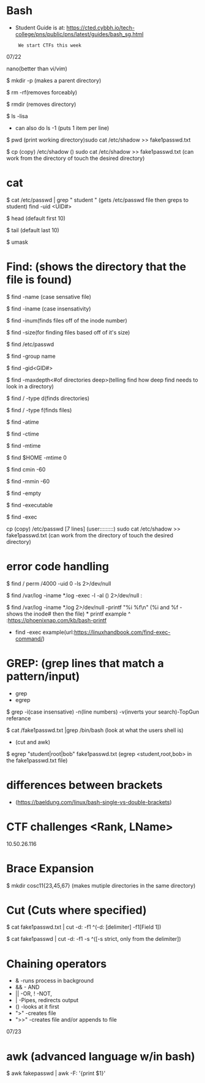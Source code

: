 # Bash
* Student Guide is at: https://cted.cybbh.io/tech-college/pns/public/pns/latest/guides/bash_sg.html

       We start CTFs this week 

07/22

nano(better than vi/vim)

$ mkdir -p (makes a parent directory)

$ rm -rf(removes forceably)

$ rmdir (removes directory)

$ ls -lisa 
  * can also do ls -1 (puts 1 item per line)

$ pwd (print working directory)sudo cat /etc/shadow >> fake1passwd.txt

$ cp <source> <destination> (copy)
      /etc/shadow    ()
      sudo cat /etc/shadow >> fake1passwd.txt (can work from the directory of touch the desired directory)
# cat
$ cat /etc/passwd | grep " student " (gets /etc/passwd file then greps to student) 
 find -uid <UID#>


$ head (default first 10)

$ tail (default last 10)

$ umask

# Find: (shows the directory that the file is found)

$ find -name (case sensative file)

$ find -iname (case insensativity)

$ find -inum(finds files off of the inode number)

$ find -size(for finding files based off of it's size)

$ find /etc/passwd
 
$ find -group name
 
$ find -gid<GID#>

$ find -maxdepth<#of directories deep>(telling find how deep find needs to look in a directory)

$ find / -type d(finds directories)

$ find / -type f(finds files)

$ find -atime

$ find -ctime

$ find -mtime

$ find $HOME -mtime 0

$ find cmin -60

$ find -mmin -60

$ find -empty

$ find -executable

$ find -exec

cp <source> <destination> (copy)
      /etc/passwd [7 lines]    (user:::::::::)
      sudo cat /etc/shadow >> fake1passwd.txt (can work from the directory of touch the desired directory)

# error code handling 
$ find / perm /4000 -uid 0 -ls 2>/dev/null
  
$ find /var/log -iname *.log -exec -l -al () 2>/dev/null \:

$ find /var/log -iname *.log 2>/dev/null -printf "%i %f\n" (%i and %f - shows the inode# then the file)
                         * printf example ^ :https://phoenixnap.com/kb/bash-printf


* find -exec example(url:https://linuxhandbook.com/find-exec-command/)

# GREP: (grep lines that match a pattern/input)
* grep
* egrep

$ grep -i(case insensative) -n(line numbers) -v(inverts your search)-TopGun referance

$ cat /fake1passwd.txt |grep /bin/bash (look at what the users shell is)
* (cut and awk)

$ egrep "student|root|bob" fake1passwd.txt
(egrep <student,root,bob> in the fake1passwd.txt file)

# differences between brackets 
* (https://baeldung.com/linux/bash-single-vs-double-brackets)

# CTF challenges <Rank, LName>
10.50.26.116

# Brace Expansion
$ mkdir cosc11{23,45,67} (makes mutiple directories in the same directory)

# Cut (Cuts where specified)
$ cat fake1passwd.txt | cut -d: -f1 
                            ^(-d: [delimiter] -f1[Field 1])

$ cat fake1passwd | cut -d: -f1 -s
                     ^([-s strict, only from the delimiter])

# Chaining operators
* & -runs process in background
* && - AND
* || -OR, ! -NOT,
* | -Pipes, redirects output
* () -looks at it first
* ">" -creates file
* ">>" -creates file and/or appends to file

07/23

# awk (advanced language w/in bash)
$ awk fakepasswd | awk -F: '{print $1}'
